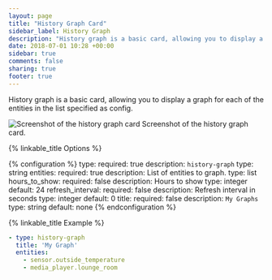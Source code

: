 ```yaml
---
layout: page
title: "History Graph Card"
sidebar_label: History Graph
description: "History graph is a basic card, allowing you to display a graph for each of the entities in the list specified as config."
date: 2018-07-01 10:28 +00:00
sidebar: true
comments: false
sharing: true
footer: true
---
```


History graph is a basic card, allowing you to display a graph for each of the entities in the list specified as config.

<p class='img'>
<img src='/images/lovelace/lovelace_history_graph.png' alt='Screenshot of the history graph card'>
Screenshot of the history graph card.
</p>

{% linkable_title Options %}

{% configuration %}
type:
  required: true
  description: `history-graph`
  type: string
entities:
  required: true
  description: List of entities to graph.
  type: list
hours_to_show:
  required: false
  description: Hours to show
  type: integer
  default: 24
refresh_interval:
  required: false
  description: Refresh interval in seconds
  type: integer
  default: 0
title:
  required: false
  description: `My Graphs`
  type: string
  default: none
{% endconfiguration %}

{% linkable_title Example %}

```yaml
- type: history-graph
  title: 'My Graph'
  entities:
    - sensor.outside_temperature
    - media_player.lounge_room
```
